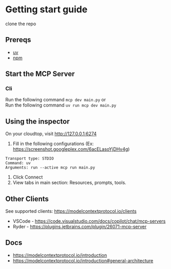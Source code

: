 # Getting start guide

clone the repo

## Prereqs
* [uv](https://docs.astral.sh/uv/getting-started/installation/#__tabbed_1_1)
* [npm](https://screenshot.googleplex.com/7ELY7kaX8xHZiHJ)
## Start the MCP Server

### Cli

Run the following command `mcp dev main.py` or  
Run the following command `uv run mcp dev main.py`

## Using the inspector

On your cloudtop, visit http://127.0.0.1:6274

1. Fill in the following configurations (Ex: https://screenshot.googleplex.com/6acELasoYjDHv4g)
```text
Transport type: STDIO
Command: uv
Arguments: run --active mcp run main.py
```
1. Click Connect
1. View tabs in main section: Resources, prompts, tools. 

## Other Clients

See supported clients:
https://modelcontextprotocol.io/clients

* VSCode - https://code.visualstudio.com/docs/copilot/chat/mcp-servers
* Ryder - https://plugins.jetbrains.com/plugin/26071-mcp-server

## Docs

* https://modelcontextprotocol.io/introduction
* https://modelcontextprotocol.io/introduction#general-architecture